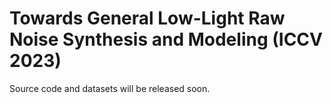 # Towards General Low-Light Raw Noise Synthesis and Modeling (ICCV 2023)
Source code and datasets will be released soon.
